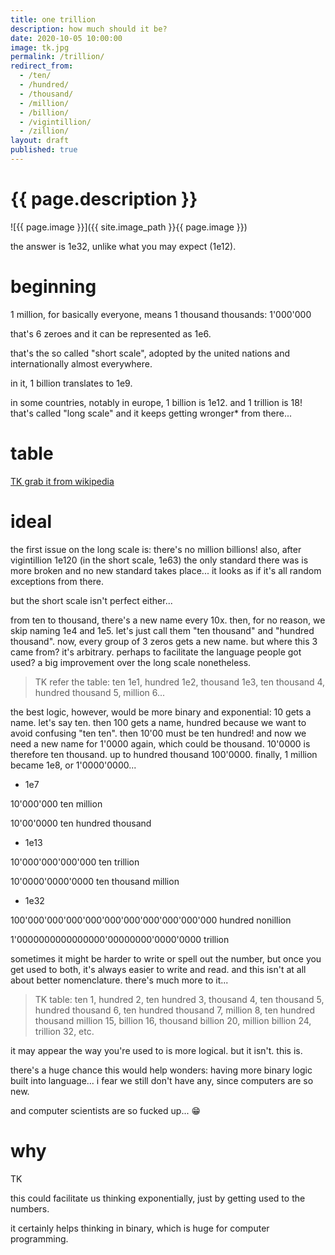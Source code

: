 ```yaml
---
title: one trillion
description: how much should it be?
date: 2020-10-05 10:00:00
image: tk.jpg
permalink: /trillion/
redirect_from:
  - /ten/
  - /hundred/
  - /thousand/
  - /million/
  - /billion/
  - /vigintillion/
  - /zillion/
layout: draft
published: true
---
```


# {{ page.description }}

![{{ page.image }}]({{ site.image_path }}{{ page.image }})

the answer is 1e32, unlike what you may expect (1e12).

# beginning

1 million, for basically everyone, means 1 thousand thousands: 1'000'000

that's 6 zeroes and it can be represented as 1e6.

that's the so called "short scale", adopted by the united nations and internationally almost everywhere.

in it, 1 billion translates to 1e9.

in some countries, notably in europe, 1 billion is 1e12. and 1 trillion is 18! that's called "long scale" and it keeps getting wronger* from there...

# table

[TK grab it from wikipedia](https://en.m.wikipedia.org/wiki/Names_of_large_numbers#Extensions-of-the-standard-dictionary-numbers)

# ideal

the first issue on the long scale is: there's no million billions! also, after vigintillion 1e120 (in the short scale, 1e63) the only standard there was is more broken and no new standard takes place... it looks as if it's all random exceptions from there.

but the short scale isn't perfect either...

from ten to thousand, there's a new name every 10x. then, for no reason, we skip naming 1e4 and 1e5. let's just call them "ten thousand" and "hundred thousand". now, every group of 3 zeros gets a new name. but where this 3 came from? it's arbitrary. perhaps to facilitate the language people got used? a big improvement over the long scale nonetheless.

> TK refer the table: ten 1e1, hundred 1e2, thousand 1e3, ten thousand 4, hundred thousand 5, million 6...

the best logic, however, would be more binary and exponential: 10 gets a name. let's say ten. then 100 gets a name, hundred because we want to avoid confusing "ten ten". then 10'00 must be ten hundred! and now we need a new name for 1'0000 again, which could be thousand. 10'0000 is therefore ten thousand. up to hundred thousand 100'0000. finally, 1 million became 1e8, or 1'0000'0000...

- 1e7

10'000'000 ten million

10'00'0000 ten hundred thousand

- 1e13

10'000'000'000'000 ten trillion

10'0000'0000'0000 ten thousand million

- 1e32

100'000'000'000'000'000'000'000'000'000'000 hundred nonillion

1'0000000000000000'00000000'0000'0000 trillion

sometimes it might be harder to write or spell out the number, but once you get used to both, it's always easier to write and read. and this isn't at all about better nomenclature. there's much more to it...

> TK table: ten 1, hundred 2, ten hundred 3, thousand 4, ten thousand 5, hundred thousand 6, ten hundred thousand 7, million 8, ten hundred thousand million 15, billion 16, thousand billion 20, million billion 24, trillion 32, etc.

it may appear the way you're used to is more logical. but it isn't. this is.

there's a huge chance this would help wonders: having more binary logic built into language... i fear we still don't have any, since computers are so new.

and computer scientists are so fucked up... 😁

# why

TK

this could facilitate us thinking exponentially, just by getting used to the numbers.

it certainly helps thinking in binary, which is huge for computer programming.
